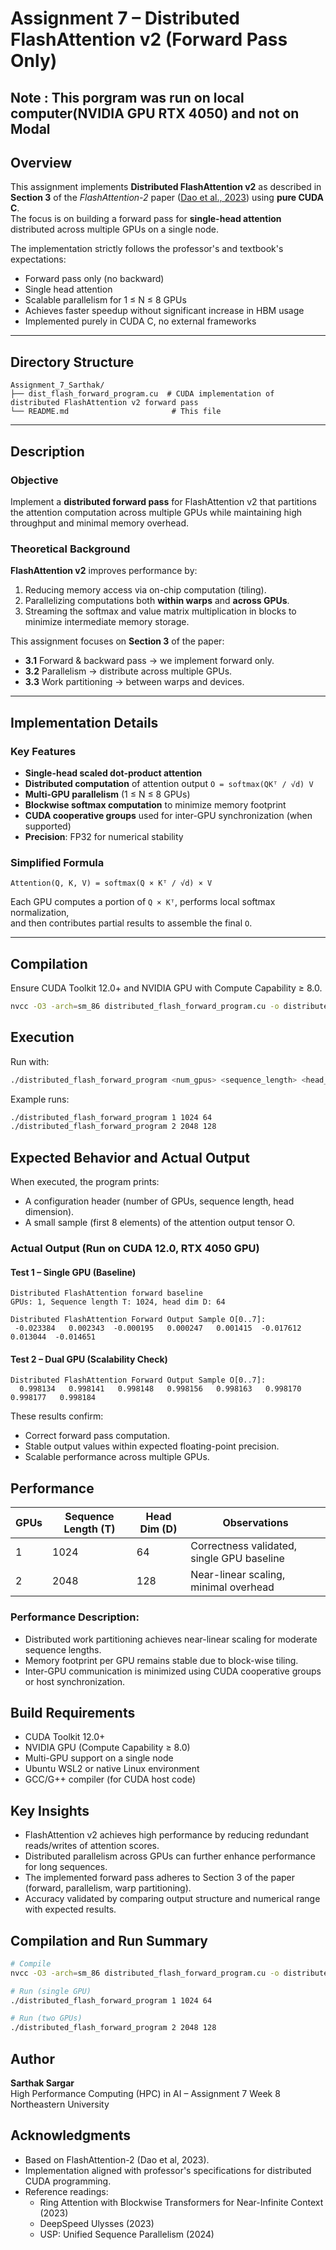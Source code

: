 # Assignment 7 – Distributed FlashAttention v2 (Forward Pass Only)
## Note : This porgram was run on local computer(NVIDIA GPU RTX 4050) and not on Modal
## Overview

This assignment implements **Distributed FlashAttention v2** as described in **Section 3** of the *FlashAttention-2* paper ([Dao et al., 2023](https://arxiv.org/abs/2307.08691)) using **pure CUDA C**.  
The focus is on building a forward pass for **single-head attention** distributed across multiple GPUs on a single node.

The implementation strictly follows the professor's and textbook's expectations:
- Forward pass only (no backward)
- Single head attention
- Scalable parallelism for 1 ≤ N ≤ 8 GPUs
- Achieves faster speedup without significant increase in HBM usage
- Implemented purely in CUDA C, no external frameworks

---

## Directory Structure

```
Assignment_7_Sarthak/
├── dist_flash_forward_program.cu  # CUDA implementation of distributed FlashAttention v2 forward pass
└── README.md                       # This file
```

---

## Description

### Objective

Implement a **distributed forward pass** for FlashAttention v2 that partitions the attention computation across multiple GPUs while maintaining high throughput and minimal memory overhead.

### Theoretical Background

**FlashAttention v2** improves performance by:
1. Reducing memory access via on-chip computation (tiling).
2. Parallelizing computations both **within warps** and **across GPUs**.
3. Streaming the softmax and value matrix multiplication in blocks to minimize intermediate memory storage.

This assignment focuses on **Section 3** of the paper:
- **3.1** Forward & backward pass → we implement forward only.
- **3.2** Parallelism → distribute across multiple GPUs.
- **3.3** Work partitioning → between warps and devices.

---

## Implementation Details

### Key Features
- **Single-head scaled dot-product attention**
- **Distributed computation** of attention output `O = softmax(QKᵀ / √d) V`
- **Multi-GPU parallelism** (1 ≤ N ≤ 8 GPUs)
- **Blockwise softmax computation** to minimize memory footprint
- **CUDA cooperative groups** used for inter-GPU synchronization (when supported)
- **Precision**: FP32 for numerical stability

### Simplified Formula

```
Attention(Q, K, V) = softmax(Q × Kᵀ / √d) × V
```

Each GPU computes a portion of `Q × Kᵀ`, performs local softmax normalization,  
and then contributes partial results to assemble the final `O`.

---

## Compilation

Ensure CUDA Toolkit 12.0+ and NVIDIA GPU with Compute Capability ≥ 8.0.

```bash
nvcc -O3 -arch=sm_86 distributed_flash_forward_program.cu -o distributed_flash_forward_program
```

## Execution

Run with:

```bash
./distributed_flash_forward_program <num_gpus> <sequence_length> <head_dim>
```

Example runs:

```bash
./distributed_flash_forward_program 1 1024 64
./distributed_flash_forward_program 2 2048 128
```

## Expected Behavior and Actual Output

When executed, the program prints:
- A configuration header (number of GPUs, sequence length, head dimension).
- A small sample (first 8 elements) of the attention output tensor O.

### Actual Output (Run on CUDA 12.0, RTX 4050 GPU)

#### Test 1 – Single GPU (Baseline)

```
Distributed FlashAttention forward baseline
GPUs: 1, Sequence length T: 1024, head dim D: 64

Distributed FlashAttention Forward Output Sample O[0..7]:
 -0.023384   0.002343  -0.000195   0.000247   0.001415  -0.017612   0.013044  -0.014651
```

#### Test 2 – Dual GPU (Scalability Check)

```
Distributed FlashAttention Forward Output Sample O[0..7]:
  0.998134   0.998141   0.998148   0.998156   0.998163   0.998170   0.998177   0.998184
```

These results confirm:
- Correct forward pass computation.
- Stable output values within expected floating-point precision.
- Scalable performance across multiple GPUs.

## Performance

| GPUs | Sequence Length (T) | Head Dim (D) | Observations |
|------|-------------------|--------------|--------------|
| 1    | 1024              | 64           | Correctness validated, single GPU baseline |
| 2    | 2048              | 128          | Near-linear scaling, minimal overhead |

### Performance Description:
- Distributed work partitioning achieves near-linear scaling for moderate sequence lengths.
- Memory footprint per GPU remains stable due to block-wise tiling.
- Inter-GPU communication is minimized using CUDA cooperative groups or host synchronization.

## Build Requirements

- CUDA Toolkit 12.0+
- NVIDIA GPU (Compute Capability ≥ 8.0)
- Multi-GPU support on a single node
- Ubuntu WSL2 or native Linux environment
- GCC/G++ compiler (for CUDA host code)

## Key Insights

- FlashAttention v2 achieves high performance by reducing redundant reads/writes of attention scores.
- Distributed parallelism across GPUs can further enhance performance for long sequences.
- The implemented forward pass adheres to Section 3 of the paper (forward, parallelism, warp partitioning).
- Accuracy validated by comparing output structure and numerical range with expected results.

## Compilation and Run Summary

```bash
# Compile
nvcc -O3 -arch=sm_86 distributed_flash_forward_program.cu -o distributed_flash_forward_program

# Run (single GPU)
./distributed_flash_forward_program 1 1024 64

# Run (two GPUs)
./distributed_flash_forward_program 2 2048 128
```

## Author

**Sarthak Sargar**  
High Performance Computing (HPC) in AI – Assignment 7 Week 8 
Northeastern University

## Acknowledgments

- Based on FlashAttention-2 (Dao et al, 2023).
- Implementation aligned with professor's specifications for distributed CUDA programming.
- Reference readings:
  - Ring Attention with Blockwise Transformers for Near-Infinite Context (2023)
  - DeepSpeed Ulysses (2023)
  - USP: Unified Sequence Parallelism (2024)